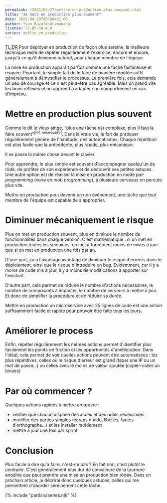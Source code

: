 ```yaml
---
permalink: /2021/04/27/mettre-en-production-plus-souvent.html
title: "Je mets en production plus souvent"
date: 2021-04-28T00:00+01:00
author: Yvan Razafindramanana
license: CC-BY-SA-4.0
series: mettre-en-production
---
```


<acronym title="En résumé... (Too long; Didn't Read)">TL;DR</acronym> Pour déployer en production de façon plus sereine, la meilleure technique reste de répéter régulièrement l'exercice, encore et encore, jusqu'à ce qu'il devienne naturel, pour chaque membre de l'équipe.

<!--more-->

La mise en production apparaît parfois comme une tâche fastidieuse et risquée. Pourtant, le simple fait de le faire de manière répétée suffit généralement à démystifier le processus. La première fois, cela demande un peu de courage et ce n'est peut-être pas agréable. Mais on prend vite les bons réflexes et on apprend à adapter son comportement en cas d'imprévu.

# Mettre en production plus souvent

Comme le dit le vieux singe, <q>plus une tâche est complexe, plus il faut la faire souvent</q><sup>[réf. nécessaire]</sup>. Dans la vraie vie, le fait de pratiquer régulièrement génère de l'habitude, des automatismes. Chaque répétition est plus facile que la précédente, plus rapide, plus mécanique.

Il se passe la même chose devant le clavier.

Pour apprendre, le plus simple est souvent d'accompagner quelqu'un de rôdé, de profiter de son expérience et de découvrir ses petites astuces. Une autre option est de réaliser la mise en production en mode *pair programming* (voire en *mob programming*), à plusieurs cerveaux on percute plus vite.

Mettre en production peut devenir un non événement, une tâche que tout membre de l'équipe est capable de s'approprier.

# Diminuer mécaniquement le risque

Plus on met en production souvent, plus on diminue le nombre de fonctionnalités dans chaque version. C'est mathématique&nbsp;: si on met en production toutes les semaines, on inclut forcément moins de mises à jour que si on met en production une fois par an.

D'une part, ça a l'avantage avantage de diminuer le risque d'erreurs dans le déploiement, ainsi que le risque d'introduire un bug. Evidemment, car il y a moins de code mis à jour, il y a moins de modifications à apporter sur l'existant.

D'autre part, cela permet de réduire le nombre d'actions nécessaires, le nombre de composants à impacter, le nombre de serveurs à mettre à jour. Et donc de simplifier la procédure et de réduire sa durée.

Mettre en production un microservice avec 25 lignes de code est une action suffisamment facile et rapide pour pouvoir être faite tous les jours.

# Améliorer le process

Enfin, répéter régulièrement les mêmes actions permet d'identifier plus facilement les points de friction et les opportunités d'amélioration. Dans l'idéal, cela permet de voir quelles actions peuvent être automatisées&nbsp;: les plus répétitives, celles où le risque d'erreur est grand (taper une IP ou un mot de passe...) ou celles avec le moins de valeur ajoutée (copier-coller un binaire)

# Par où commencer ?

Quelques actions rapides à mettre en &oelig;uvre&nbsp;:
- vérifier que chacun dispose des accès et des outils nécessaires
- modifier des parties simples (écrans d'aide, libellés, fautes d'orthographe...) et les installer rapidement
- mettre à jour une fois par sprint

# Conclusion

Plus facile à dire qu'à faire, n'est-ce pas&nbsp;? En fait non, c'est plutôt le contraire. C'est généralement plus dur de convaincre de la tournure anodine que peut prendre une mise en production bien rôdée. Dans un prochain article, je décrirai donc quelques astuces, celles qui me permettent d'aborder sereinement cette tâche.

{% include "partials/series.njk" %}
